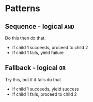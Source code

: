 # Patterns


## Sequence - logical `AND`

Do this then do that.

- If child 1 succeeds, proceed to child 2
- If child 1 fails, yield failure

## Fallback - logical `OR`

Try this, but if it fails do that

- If child 1 succeeds, yield success
- If child 1 fails, proceed to child 2